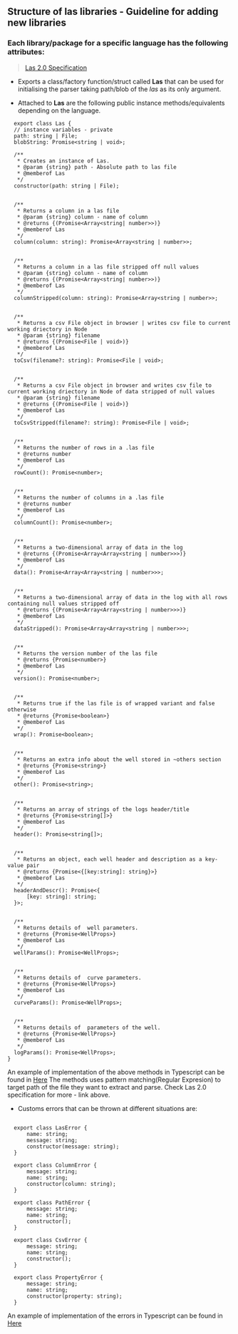 ## Structure of las libraries - Guideline for adding new libraries

### Each library/package for a specific language has the following attributes:

> [Las 2.0 Specification](http://www.cwls.org/wp-content/uploads/2017/02/Las2_Update_Feb2017.pdf)

- Exports a class/factory function/struct called **Las** that can be used for initialising the parser
  taking path/blob of the _las_ as its only argument.

- Attached to **Las** are the following public instance methods/equivalents depending on the language.

```Js
  export class Las {
  // instance variables - private
  path: string | File;
  blobString: Promise<string | void>;

  /**
   * Creates an instance of Las.
   * @param {string} path - Absolute path to las file
   * @memberof Las
   */
  constructor(path: string | File);


  /**
   * Returns a column in a las file
   * @param {string} column - name of column
   * @returns {(Promise<Array<string| number>>)}
   * @memberof Las
   */
  column(column: string): Promise<Array<string | number>>;


  /**
   * Returns a column in a las file stripped off null values
   * @param {string} column - name of column
   * @returns {(Promise<Array<string| number>>)}
   * @memberof Las
   */
  columnStripped(column: string): Promise<Array<string | number>>;


  /**
   * Returns a csv File object in browser | writes csv file to current working driectory in Node
   * @param {string} filename
   * @returns {(Promise<File | void>)}
   * @memberof Las
   */
  toCsv(filename?: string): Promise<File | void>;


  /**
   * Returns a csv File object in browser and writes csv file to current working driectory in Node of data stripped of null values
   * @param {string} filename
   * @returns {(Promise<File | void>)}
   * @memberof Las
   */
  toCsvStripped(filename?: string): Promise<File | void>;


  /**
   * Returns the number of rows in a .las file
   * @returns number
   * @memberof Las
   */
  rowCount(): Promise<number>;


  /**
   * Returns the number of columns in a .las file
   * @returns number
   * @memberof Las
   */
  columnCount(): Promise<number>;


  /**
   * Returns a two-dimensional array of data in the log
   * @returns {(Promise<Array<Array<string | number>>>)}
   * @memberof Las
   */
  data(): Promise<Array<Array<string | number>>>;


  /**
   * Returns a two-dimensional array of data in the log with all rows containing null values stripped off
   * @returns {(Promise<Array<Array<string | number>>>)}
   * @memberof Las
   */
  dataStripped(): Promise<Array<Array<string | number>>>;


  /**
   * Returns the version number of the las file
   * @returns {Promise<number>}
   * @memberof Las
   */
  version(): Promise<number>;


  /**
   * Returns true if the las file is of wrapped variant and false otherwise
   * @returns {Promise<boolean>}
   * @memberof Las
   */
  wrap(): Promise<boolean>;


  /**
   * Returns an extra info about the well stored in ~others section
   * @returns {Promise<string>}
   * @memberof Las
   */
  other(): Promise<string>;


  /**
   * Returns an array of strings of the logs header/title
   * @returns {Promise<string[]>}
   * @memberof Las
   */
  header(): Promise<string[]>;


  /**
   * Returns an object, each well header and description as a key-value pair
   * @returns {Promise<{[key:string]: string}>}
   * @memberof Las
   */
  headerAndDescr(): Promise<{
      [key: string]: string;
  }>;


  /**
   * Returns details of  well parameters.
   * @returns {Promise<WellProps>}
   * @memberof Las
   */
  wellParams(): Promise<WellProps>;


  /**
   * Returns details of  curve parameters.
   * @returns {Promise<WellProps>}
   * @memberof Las
   */
  curveParams(): Promise<WellProps>;


  /**
   * Returns details of  parameters of the well.
   * @returns {Promise<WellProps>}
   * @memberof Las
   */
  logParams(): Promise<WellProps>;
}
```

An example of implementation of the above methods in Typescript can be found in [Here](/src/index.ts)
The methods uses pattern matching(Regular Expresion) to target path of the file they want to extract and parse. Check Las 2.0 specification for more - link above.

- Customs errors that can be thrown at different situations are:

```Js

  export class LasError {
      name: string;
      message: string;
      constructor(message: string);
  }

  export class ColumnError {
      message: string;
      name: string;
      constructor(column: string);
  }

  export class PathError {
      message: string;
      name: string;
      constructor();
  }

  export class CsvError {
      message: string;
      name: string;
      constructor();
  }

  export class PropertyError {
      message: string;
      name: string;
      constructor(property: string);
  }

```

An example of implementation of the errors in Typescript can be found in [Here](/src/error.ts)
